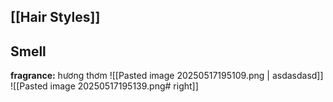 ## [[Hair Styles]]

## Smell 
**fragrance:** hương thơm
![[Pasted image 20250517195109.png | asdasdasd]] 
![[Pasted image 20250517195139.png# right]]
